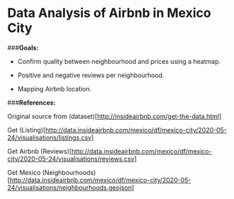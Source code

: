 # Data Analysis of Airbnb in Mexico City


###**Goals:**

- Confirm quality between neighbourhood and prices using a heatmap.

- Positive and negative reviews per neighbourhood.

- Mapping Airbnb location.


###**References:**

Original source from (dataset)[http://insideairbnb.com/get-the-data.html]

Get (Listing)[http://data.insideairbnb.com/mexico/df/mexico-city/2020-05-24/visualisations/listings.csv]

Get Airbnb (Reviews)[http://data.insideairbnb.com/mexico/df/mexico-city/2020-05-24/visualisations/reviews.csv]

Get Mexico (Neighbourhoods)[http://data.insideairbnb.com/mexico/df/mexico-city/2020-05-24/visualisations/neighbourhoods.geojson]


